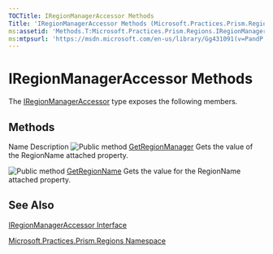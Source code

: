 ```yaml
---
TOCTitle: IRegionManagerAccessor Methods
Title: 'IRegionManagerAccessor Methods (Microsoft.Practices.Prism.Regions)'
ms:assetid: 'Methods.T:Microsoft.Practices.Prism.Regions.IRegionManagerAccessor'
ms:mtpsurl: 'https://msdn.microsoft.com/en-us/library/Gg431091(v=PandP.50)'
---
```


# IRegionManagerAccessor Methods

The [IRegionManagerAccessor](https://msdn.microsoft.com/en-us/library/microsoft.practices.prism.regions.iregionmanageraccessor(v=pandp.50)) type exposes the following members.

## Methods

Name
Description
![](https://msdn.microsoft.com/en-us/Gg431091.pubmethod(en-us,PandP.50).gif "Public method")
[GetRegionManager](https://msdn.microsoft.com/en-us/library/microsoft.practices.prism.regions.iregionmanageraccessor.getregionmanager(v=pandp.50))
Gets the value of the RegionName attached property.

![](https://msdn.microsoft.com/en-us/Gg431091.pubmethod(en-us,PandP.50).gif "Public method")
[GetRegionName](https://msdn.microsoft.com/en-us/library/microsoft.practices.prism.regions.iregionmanageraccessor.getregionname(v=pandp.50))
Gets the value for the RegionName attached property.

## See Also

[IRegionManagerAccessor Interface](https://msdn.microsoft.com/en-us/library/microsoft.practices.prism.regions.iregionmanageraccessor(v=pandp.50))

[Microsoft.Practices.Prism.Regions Namespace](https://msdn.microsoft.com/en-us/library/microsoft.practices.prism.regions(v=pandp.50))